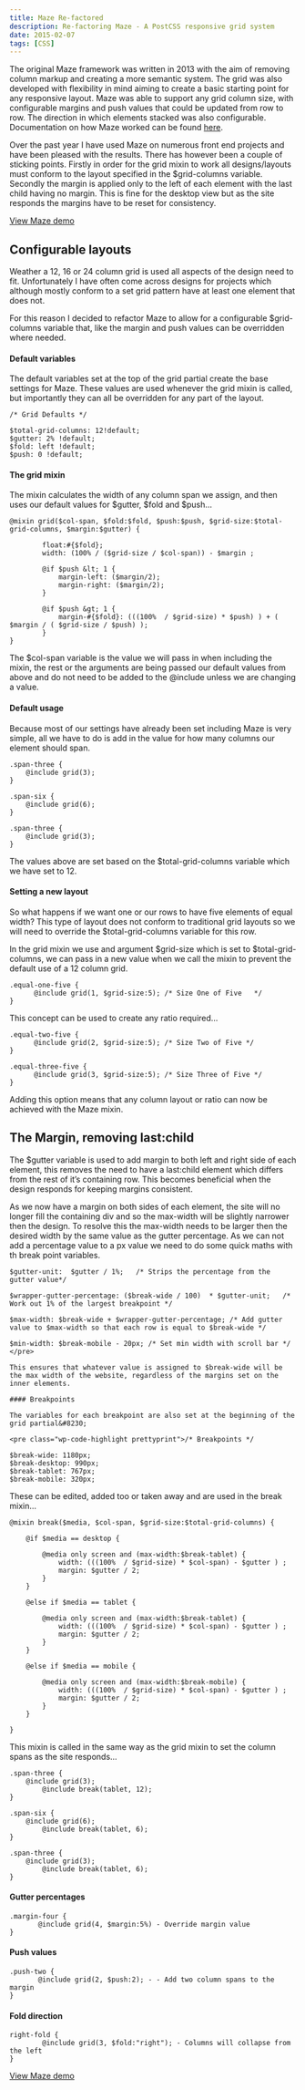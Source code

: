 ```yaml
---
title: Maze Re-factored
description: Re-factoring Maze - A PostCSS responsive grid system
date: 2015-02-07
tags: [CSS]
---
```


The original Maze framework was written in 2013 with the aim of removing column markup and creating a more semantic system. The grid was also developed with flexibility in mind aiming to create a basic starting point for any responsive layout. Maze was able to support any grid column size, with configurable margins and push values that could be updated from row to row. The direction in which elements stacked was also configurable. Documentation on how Maze worked can be found
<a href="/maze-responsive-grid-framework">here</a>.

Over the past year I have used Maze on numerous front end projects and have been pleased with the results. There has however been a couple of sticking points. Firstly in order for the grid mixin to work all designs/layouts must conform to the layout specified in the $grid-columns variable. Secondly the margin is applied only to the left of each element with the last child having no margin. This is fine for the desktop view but as the site responds the margins have to be reset for consistency.

<p><a href="http://cathydutton.github.io/postcss-maze/" target="_blank" title="Maze demo">View Maze demo</a></p>

<h2 class="heading"> Configurable layouts </h2>

Weather a 12, 16 or 24 column grid is used all aspects of the design need to fit. Unfortunately I have often come across designs for projects which although mostly conform to a set grid pattern have at least one element that does not.

For this reason I decided to refactor Maze to allow for a configurable $grid-columns variable that, like the margin and push values can be overridden where needed.

#### Default variables

The default variables set at the top of the grid partial create the base settings for Maze. These values are used whenever the grid mixin is called, but importantly they can all be overridden for any part of the layout.

```
/* Grid Defaults */

$total-grid-columns: 12!default;
$gutter: 2% !default;
$fold: left !default;
$push: 0 !default;
```

#### The grid mixin

The mixin calculates the width of any column span we assign, and then uses our default values for $gutter, $fold and $push&#8230;

```
@mixin grid($col-span, $fold:$fold, $push:$push, $grid-size:$total-grid-columns, $margin:$gutter) {

        float:#{$fold};
        width: (100% / ($grid-size / $col-span)) - $margin ;

        @if $push &lt; 1 {
            margin-left: ($margin/2);
            margin-right: ($margin/2);
        }

        @if $push &gt; 1 {
            margin-#{$fold}: (((100%  / $grid-size) * $push) ) + ( $margin / ( $grid-size / $push) );
        }
}
```

The $col-span variable is the value we will pass in when including the mixin, the rest or the arguments are being passed our default values from above and do not need to be added to the @include unless we are changing a value.

#### Default usage

Because most of our settings have already been set including Maze is very simple, all we have to do is add in the value for how many columns our element should span.

```
.span-three {
	@include grid(3);
}

.span-six {
	@include grid(6);
}

.span-three {
	@include grid(3);
}

```

The values above are set based on the $total-grid-columns variable which we have set to 12.

#### Setting a new layout

So what happens if we want one or our rows to have five elements of equal width? This type of layout does not conform to traditional grid layouts so we will need to override the $total-grid-columns variable for this row.

In the grid mixin we use and argument $grid-size which is set to $total-grid-columns, we can pass in a new value when we call the mixin to prevent the default use of a 12 column grid.

```
.equal-one-five {
      @include grid(1, $grid-size:5); /* Size One of Five   */
}

```

This concept can be used to create any ratio required&#8230;

```
.equal-two-five {
      @include grid(2, $grid-size:5); /* Size Two of Five */
}

.equal-three-five {
      @include grid(3, $grid-size:5); /* Size Three of Five */
}
```

Adding this option means that any column layout or ratio can now be achieved with the Maze mixin.

<h2 class="heading"> The Margin, removing last:child </h2>

The $gutter variable is used to add margin to both left and right side of each element, this removes the need to have a last:child element which differs from the rest of it&#8217;s containing row. This becomes beneficial when the design responds for keeping margins consistent.

As we now have a margin on both sides of each element, the site will no longer fill the containing div and so the max-width will be slightly narrower then the design. To resolve this the max-width needs to be larger then the desired width by the same value as the gutter percentage. As we can not add a percentage value to a px value we need to do some quick maths with th break point variables.

```
$gutter-unit:  $gutter / 1%;   /* Strips the percentage from the gutter value*/

$wrapper-gutter-percentage: ($break-wide / 100)  * $gutter-unit;   /* Work out 1% of the largest breakpoint */

$max-width: $break-wide + $wrapper-gutter-percentage; /* Add gutter value to $max-width so that each row is equal to $break-wide */

$min-width: $break-mobile - 20px; /* Set min width with scroll bar */
</pre>

This ensures that whatever value is assigned to $break-wide will be the max width of the website, regardless of the margins set on the inner elements.

#### Breakpoints

The variables for each breakpoint are also set at the beginning of the grid partial&#8230;

<pre class="wp-code-highlight prettyprint">/* Breakpoints */

$break-wide: 1180px;
$break-desktop: 990px;
$break-tablet: 767px;
$break-mobile: 320px;
```

These can be edited, added too or taken away and are used in the break mixin&#8230;

```
@mixin break($media, $col-span, $grid-size:$total-grid-columns) {

	@if $media == desktop {

		@media only screen and (max-width:$break-tablet) {
			width: (((100%  / $grid-size) * $col-span) - $gutter ) ;
			margin: $gutter / 2;
		}
	}

	@else if $media == tablet {

		@media only screen and (max-width:$break-tablet) {
			width: (((100%  / $grid-size) * $col-span) - $gutter ) ;
			margin: $gutter / 2;
		}
	}

	@else if $media == mobile {

		@media only screen and (max-width:$break-mobile) {
			width: (((100%  / $grid-size) * $col-span) - $gutter ) ;
			margin: $gutter / 2;
		}
	}

}
```

This mixin is called in the same way as the grid mixin to set the column spans as the site responds&#8230;

```
.span-three {
	@include grid(3);
        @include break(tablet, 12);
}

.span-six {
	@include grid(6);
        @include break(tablet, 6);
}

.span-three {
	@include grid(3);
        @include break(tablet, 6);
}

```

#### Gutter percentages

```
.margin-four {
       @include grid(4, $margin:5%) - Override margin value
}
```

#### Push values

```
.push-two {
       @include grid(2, $push:2); - - Add two column spans to the margin
}
```

#### Fold direction

```
right-fold {
        @include grid(3, $fold:"right"); - Columns will collapse from the left
}
```

<p><a href="http://cathydutton.github.io/postcss-maze/" target="_blank" title="Maze demo">View Maze demo</a></p>
